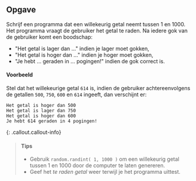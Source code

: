 ## Opgave

Schrijf een programma dat een willekeurig getal neemt tussen 1 en 1000. Het programma vraagt de gebruiker het getal te raden. Na iedere gok van de gebruiker komt een boodschap:

- "Het getal is lager dan ..." indien je lager moet gokken,
- "Het getal is hoger dan ..." indien je hoger moet gokken,
- "Je hebt ... geraden in ... pogingen!" indien de gok correct is.

#### Voorbeeld

Stel dat het willekeurige getal `614` is, indien de gebruiker achtereenvolgens de getallen `500`, `750`, `600` en `614` ingeeft, dan verschijnt er:

```
Het getal is hoger dan 500
Het getal is lager dan 750
Het getal is hoger dan 600
Je hebt 614 geraden in 4 pogingen!
```

{: .callout.callout-info}
> #### Tips
> - Gebruik `random.randint( 1, 1000 )` om een willekeurig getal tussen 1 en 1000 door de computer te laten genereren.
> - Geef het *te raden getal* weer terwijl je het programma uittest.
